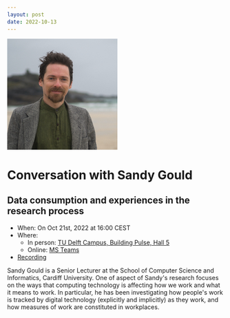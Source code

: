 ```yaml
---
layout: post
date: 2022-10-13
---
```


![Sandy Gould](public/img/conversations/gould.jpg)

# Conversation with Sandy Gould

## Data consumption and experiences in the research process

* When: On Oct 21st, 2022 at 16:00 CEST
* Where:
    * In person: [TU Delft Campus, Building Pulse, Hall 5](https://esviewer.tudelft.nl/space/168/)
    * Online: [MS Teams](https://teams.microsoft.com/l/meetup-join/19%3a8e9bf40774c04e958683f95bcd96db78%40thread.tacv2/1651850230456?context=%7b%22Tid%22%3a%22096e524d-6929-4030-8cd3-8ab42de0887b%22%2c%22Oid%22%3a%225cf00de1-79fa-4846-a9b6-b23d3fc778d8%22%7d)
* [Recording](https://archive.org/download/dcdlab-conversation-gould/conversation-gould.mp4)


Sandy Gould is a Senior Lecturer at the School of Computer Science and Informatics, Cardiff University. One of aspect of Sandy's research focuses on the ways that computing technology is affecting how we work and what it means to work. In particular, he has been investigating how people's work is tracked by digital technology (explicitly and implicitly) as they work, and how measures of work are constituted in workplaces.
